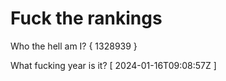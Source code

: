 # Fuck the rankings

Who the hell am I?
{ 1328939 }

What fucking year is it?
[ 2024-01-16T09:08:57Z ]
